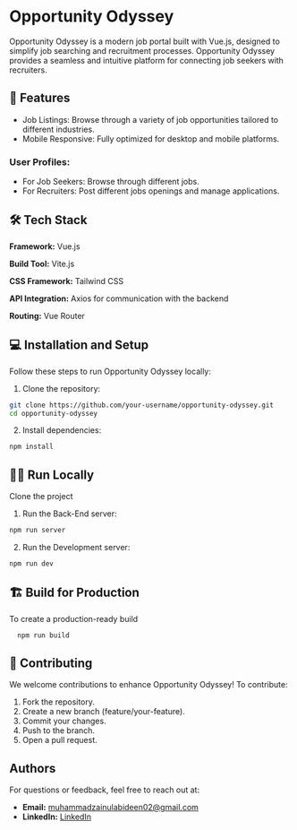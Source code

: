 # Opportunity Odyssey

Opportunity Odyssey is a modern job portal built with Vue.js, designed to simplify job searching and recruitment processes. Opportunity Odyssey provides a seamless and intuitive platform for connecting job seekers with recruiters.

## 🚀 Features

- Job Listings: Browse through a variety of job opportunities tailored to different industries.
- Mobile Responsive: Fully optimized for desktop and mobile platforms.

### User Profiles:
- For Job Seekers: Browse through different jobs.
- For Recruiters: Post different jobs openings and manage applications.

## 🛠️ Tech Stack

**Framework:** Vue.js

**Build Tool:** Vite.js

**CSS Framework:** Tailwind CSS

**API Integration:** Axios for communication with the backend

**Routing:** Vue Router

## 💻 Installation and Setup

Follow these steps to run Opportunity Odyssey locally:

1. Clone the repository:
```bash
git clone https://github.com/your-username/opportunity-odyssey.git
cd opportunity-odyssey
```
2. Install dependencies:
```bash
npm install
```


## 👨‍💻 Run Locally

Clone the project

1. Run the Back-End server:
```bash
npm run server
```

2. Run the Development server:
```bash
npm run dev
```

## 🏗️ Build for Production

To create a production-ready build

```bash
  npm run build
```

## 🤝 Contributing

We welcome contributions to enhance Opportunity Odyssey! To contribute:

1. Fork the repository.
2. Create a new branch (feature/your-feature).
3. Commit your changes.
4. Push to the branch.
5. Open a pull request.

## Authors
For questions or feedback, feel free to reach out at:
- **Email:**  muhammadzainulabideen02@gmail.com
 - **LinkedIn:**  [LinkedIn](https://www.linkedin.com/in/muhammad-zain-ul-abideen-1b4219253/)
